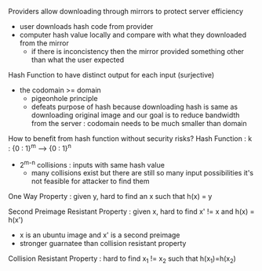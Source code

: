 Providers allow downloading through mirrors to protect server efficiency 
- user downloads hash code from provider
- computer hash value locally and compare with what they downloaded from the mirror
  - if there is inconcistency then the mirror provided something other than what the user expected

Hash Function to have distinct output for each input (surjective)
- the codomain >= domain
  - pigeonhole principle
  - defeats purpose of hash because downloading hash is same as downloading original image and our goal is to reduce bandwidth from the server : codomain needs to be much smaller than domain

How to benefit from hash function without security risks? 
Hash Function : k : {0 : 1}<sup>m</sup> --> {0 : 1}<sup>n</sup> 
- 2<sup>m-n</sup> collisions : inputs with same hash value
  - many collisions exist but there are still so many input possibilities it's not feasible for attacker to find them

One Way Property : given y, hard to find an x such that h(x) = y

Second Preimage Resistant Property : given x, hard to find x' != x and h(x) = h(x')
- x is an ubuntu image and x' is a second preimage
- stronger guarnatee than collision resistant property 

Collision Resistant Property : hard to find x<sub>1</sub> != x<sub>2</sub> such that h(x<sub>1</sub>)=h(x<sub>2</sub>)


